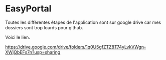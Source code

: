 # EasyPortal
 
Toutes les différentes étapes de l'application sont sur google drive car mes dossiers sont trop lourds pour github.

Voici le lien.

https://drive.google.com/drive/folders/1q0U5gfZTZ8T74yLvkVWgn-XWjQbEFs7n?usp=sharing
